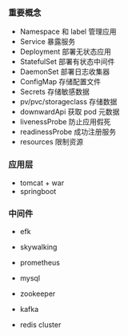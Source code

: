### 重要概念

* Namespace 和 label 管理应用
* Service 暴露服务
* Deployment 部署无状态应用
* StatefulSet 部署有状态中间件
* DaemonSet 部署日志收集器
* ConfigMap 存储配置文件
* Secrets 存储敏感数据
* pv/pvc/storageclass 存储数据
* downwardApi 获取 pod 元数据
* livenessProbe 防止应用假死
* readinessProbe 成功注册服务
* resources 限制资源

### 应用层

* tomcat + war
* springboot

### 中间件

* efk
* skywalking
* prometheus
    
* mysql
* zookeeper
* kafka
* redis cluster
